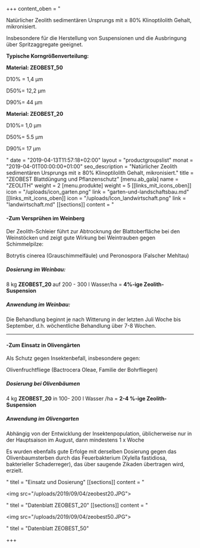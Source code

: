 +++
content_oben = "<p>Natürlicher Zeolith sedimentären Ursprungs mit ≥ 80% Klinoptilolith Gehalt, mikronisiert.</p><p>Insbesondere für die Herstellung von Suspensionen und die Ausbringung über Spritzaggregate geeignet.</p><p><strong>Typische Korngrößenverteilung:</strong></p><p><strong>Material: ZEOBEST_50</strong></p><p>D10% = 1,4 μm</p><p>D50%= 12,2 μm</p><p>D90%= 44 μm</p><p></p><p><strong>Material: ZEOBEST_20</strong></p><p>D10%= 1,0 μm</p><p>D50%= 5.5 μm</p><p>D90%= 17 μm</p>"
date = "2019-04-13T11:57:18+02:00"
layout = "productgroupslist"
monat = "2019-04-01T00:00:00+01:00"
seo_description = "Natürlicher Zeolith sedimentären Ursprungs mit ≥ 80% Klinoptilolith Gehalt, mikronisiert."
title = "ZEOBEST Blattdüngung und Pflanzenschutz"
[menu.ab_gala]
name = "ZEOLITH"
weight = 2
[menu.produkte]
weight = 5
[[links_mit_icons_oben]]
icon = "/uploads/icon_garten.png"
link = "garten-und-landschaftsbau.md"
[[links_mit_icons_oben]]
icon = "/uploads/Icon_landwirtschaft.png"
link = "landwirtschaft.md"
[[sections]]
content = "<h4>-<strong>Zum Versprühen im Weinberg</strong></h4><p>Der Zeolith-Schleier führt zur Abtrocknung der Blattoberfläche bei den Weinstöcken und zeigt gute Wirkung bei Weintrauben gegen Schimmelpilze:</p><p>Botrytis cinerea (Grauschimmelfäule) und Peronospora (Falscher Mehltau)</p><h5><strong>Dosierung im Weinbau: </strong></h5><p>8 kg <strong>ZEOBEST_20 </strong>auf 200 - 300 l Wasser/ha = <strong>4%-ige Zeolith-Suspension</strong></p><h5><strong>Anwendung im Weinbau:</strong></h5><p>Die Behandlung beginnt je nach Witterung in der letzten Juli Woche bis September, d.h. wöchentliche Behandlung über 7-8 Wochen.</p><hr><h4>-<strong>Zum Einsatz in Olivengärten</strong></h4><p>Als Schutz gegen Insektenbefall, insbesondere gegen:</p><p>Olivenfruchtfliege (Bactrocera Oleae, Familie der Bohrfliegen)</p><h5><strong>Dosierung bei Olivenbäumen</strong></h5><p>4 kg <strong>ZEOBEST_20</strong> in 100- 200 l Wasser /ha = <strong>2-4 %-ige Zeolith-Suspension</strong></p><h5>Anwendung im Olivengarten</h5><p>Abhängig von der Entwicklung der Insektenpopulation, üblicherweise nur in der Hauptsaison im August, dann mindestens 1 x Woche</p><p>Es wurden ebenfalls gute Erfolge mit derselben Dosierung gegen das Olivenbaumsterben durch das Feuerbakterium (Xylella fastidiosa, bakterieller Schaderreger), das über saugende Zikaden übertragen wird, erzielt.</p>"
titel = "Einsatz und Dosierung"
[[sections]]
content = "<p><img src=\"/uploads/2019/09/04/zeobest20.JPG\"></p>"
titel = "Datenblatt ZEOBEST_20"
[[sections]]
content = "<p><img src=\"/uploads/2019/09/04/zeobest50.JPG\"></p>"
titel = "Datenblatt ZEOBEST_50"

+++
